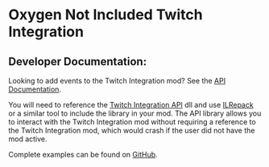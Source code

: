 # Oxygen Not Included Twitch Integration

## Developer Documentation:

Looking to add events to the Twitch Integration mod? See the [API Documentation](xref:api_index).

You will need to reference the [Twitch Integration API](https://github.com/asquared31415/ONITwitch/releases/latest) dll and use [ILRepack](https://github.com/gluck/il-repack) or a similar tool to include the library in your mod. The API library allows you to interact with the Twitch Integration mod without requiring a reference to the Twitch Integration mod, which would crash if the user did not have the mod active.

Complete examples can be found on [GitHub](https://github.com/asquared31415/ONITwitch/blob/main/TwitchTestExtension/TestTwitchExtension.cs#L21).
